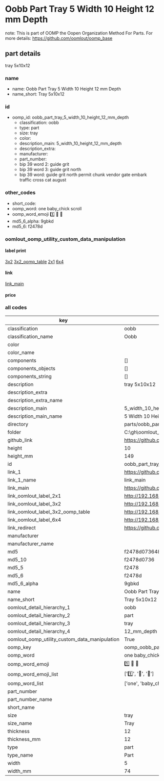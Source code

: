 # Oobb Part Tray 5 Width 10 Height 12 mm Depth  

note: This is part of OOMP the Oopen Organization Method For Parts. For more details: https://github.com/oomlout/oomp_base

##  part details
  



tray 5x10x12



### name
* name: Oobb Part Tray 5 Width 10 Height 12 mm Depth
* name_short: Tray 5x10x12 
### id
* oomp_id: oobb_part_tray_5_width_10_height_12_mm_depth
  * classification: oobb
  * type: part
  * size: tray
  * color: 
  * description_main: 5_width_10_height_12_mm_depth
  * description_extra: 
  * manufacturer: 
  * part_number: 
  * bip 39 word 2: guide grit
  * bip 39 word 3: guide grit north
  * bip 39 word: guide grit north permit chunk vendor gate embark traffic cross cat august

### other_codes
* short_code: 
* oomp_word: one baby_chick scroll
* oomp_word_emoji :one: :baby_chick: :scroll:
* md5_6_alpha: 9gbkd
* md5_6: f2478d






### oomlout_oomp_utility_custom_data_manipulation
#### label print
[3x2](http://192.168.1.245:1112/?label=oomp%209gbkd)
[3x2_oomp_table](http://192.168.1.108:1112/?label=oomp%209gbkd)
[2x1](http://192.168.1.242:1112/?label=oomp%209gbkd)
[6x4](http://192.168.1.55:1112/?label=oomp%209gbkd)    

#### link

[link_main](https://github.com/oomlout/oomlout_oobb_version_4_generated_parts/tree/main/navigation_oomp/oobb/part/tray/5_width_10_height_12_mm_depth/part)                              

#### price







### all codes 
| key | value |  
| --- | --- |  
| classification | oobb |  
| classification_name | Oobb |  
| color |  |  
| color_name |  |  
| components | [] |  
| components_objects | [] |  
| components_string | [] |  
| description | tray 5x10x12 |  
| description_extra |  |  
| description_extra_name |  |  
| description_main | 5_width_10_height_12_mm_depth |  
| description_main_name | 5 Width 10 Height 12 mm Depth |  
| directory | parts/oobb_part_tray_5_width_10_height_12_mm_depth |  
| folder | C:\gh\oomlout_oobb_version_4_generated_parts\parts\oobb_part_tray_5_width_10_height_12_mm_depth |  
| github_link | https://github.com/oomlout/oomlout_oomp_part_src/tree/main/parts/oobb_part_tray_5_width_10_height_12_mm_depth |  
| height | 10 |  
| height_mm | 149 |  
| id | oobb_part_tray_5_width_10_height_12_mm_depth |  
| link_1 | https://github.com/oomlout/oomlout_oobb_version_4_generated_parts/tree/main/navigation_oomp/oobb/part/tray/5_width_10_height_12_mm_depth/part |  
| link_1_name | link_main |  
| link_main | https://github.com/oomlout/oomlout_oobb_version_4_generated_parts/tree/main/navigation_oomp/oobb/part/tray/5_width_10_height_12_mm_depth/part |  
| link_oomlout_label_2x1 | http://192.168.1.242:1112/?label=oomp%209gbkd |  
| link_oomlout_label_3x2 | http://192.168.1.245:1112/?label=oomp%209gbkd |  
| link_oomlout_label_3x2_oomp_table | http://192.168.1.108:1112/?label=oomp%209gbkd |  
| link_oomlout_label_6x4 | http://192.168.1.55:1112/?label=oomp%209gbkd |  
| link_redirect | https://github.com/oomlout/oomlout_oobb_version_4_generated_parts/tree/main/parts/oobb_tray_05_10_12 |  
| manufacturer |  |  
| manufacturer_name |  |  
| md5 | f2478d0736484c0bc8945a332c99ab3c |  
| md5_10 | f2478d0736 |  
| md5_5 | f2478 |  
| md5_6 | f2478d |  
| md5_6_alpha | 9gbkd |  
| name | Oobb Part Tray 5 Width 10 Height 12 mm Depth |  
| name_short | Tray 5x10x12  |  
| oomlout_detail_hierarchy_1 | oobb |  
| oomlout_detail_hierarchy_2 | part |  
| oomlout_detail_hierarchy_3 | tray |  
| oomlout_detail_hierarchy_4 | 12_mm_depth |  
| oomlout_oomp_utility_custom_data_manipulation | True |  
| oomp_key | oomp_oobb_part_tray_5_width_10_height_12_mm_depth |  
| oomp_word | one baby_chick scroll |  
| oomp_word_emoji | :one: :baby_chick: :scroll: |  
| oomp_word_emoji_list | [':one:', ':baby_chick:', ':scroll:'] |  
| oomp_word_list | ['one', 'baby_chick', 'scroll'] |  
| part_number |  |  
| part_number_name |  |  
| short_name |  |  
| size | tray |  
| size_name | Tray |  
| thickness | 12 |  
| thickness_mm | 12 |  
| type | part |  
| type_name | Part |  
| width | 5 |  
| width_mm | 74 |  
